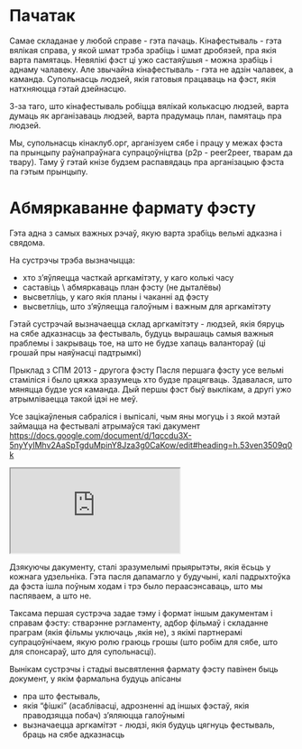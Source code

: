 ﻿# Пачатак

Самае складанае у любой справе - гэта пачаць. Кінафестываль - гэта вялікая справа, у якой шмат трэба зрабіць і шмат дробязей, пра якія варта памятаць. Невялікі фэст ці ужо састаяўшыя - можна зрабіць і аднаму чалавеку. Але звычайна кінафестываль - гэта не адзін чалавек, а каманда. Супольнасць людзей, якія гатовыя працаваць на фэст, якія натхняюцца гэтай дзейнасцю.

З-за таго, што кінафестываль робіцца вялікай колькасцю людзей, варта думаць як арганізаваць людзей, варта прадумаць план, памятаць пра людзей. 

Мы, супольнасць кінаклуб.орг, арганізуем сябе і працу у межах фэста па прынцыпу раўнапраўнага супрацоўніцтва (p2p - peer2peer, тварам да твару). Таму ў гэтай кнізе будзем распавядаць пра арганізацыю фэста па гэтым прынцыпу.

# Абмяркаванне фармату фэсту

Гэта адна з самых важных рэчаў, якую варта зрабіць вельмі адказна і свядома.

На сустрэчы трэба вызначыцца:
* хто з’яўляецца часткай аргкамітэту, у каго колькі часу
* саставіць \ абмяркаваць план фэсту (не дыталёвы)
* высветліць, у каго якія планы і чаканні ад фэсту
* высветліць, што з’яўляецца галоўным і важным для аргкамітэту

Гэтай сустрэчай вызначаецца склад аргкамітэту - людзей, якія бяруць на сябе адказнасць за фестываль, будуць вырашаць самыя важныя праблемы і закрываць тое, на што не будзе хапаць валантораў (ці грошай пры наяўнасці падтрымкі)

Прыклад з СПМ 2013 - другога фэсту
Пасля першага фэсту усе вельмі стаміліся і было цяжка зразумець хто будзе працягваць. Здавалася, што мяняцца будзе уся каманда. Дый першы фэст быў выклікам, а другі ужо атрымліваецца такой ідэі не меў.

Усе зацікаўленыя сабраліся і выпісалі, чым яны могуць і з якой мэтай займацца на фестывалі атрымаўся такі дакумент
https://docs.google.com/document/d/1qccdu3X-5nyYyIMhv2AaSpTgduMpinY8Jza3g0CaKow/edit#heading=h.53ven3509q0k


<div class="intrinsic-container" style=”height: 600px”>
<iframe style=”widht: 100%;height:100%;” src="https://docs.google.com/document/d/1qccdu3X-5nyYyIMhv2AaSpTgduMpinY8Jza3g0CaKow/pub?embedded=true"></iframe>
</div>

Дзякуючы дакументу, сталі зразумелымі прыярытэты, якія ёсьць у кожнага удзельніка. Гэта пасля дапамагло у будучыні, калі падрыхтоўка да фэста ішла поўным ходам і трэ было пераасэнсаваць, што мы паспяваем, а што не.

Таксама першая сустрэча задае тэму і формат іншым дакументам і справам фэсту: стварэнне рэгламенту, адбор фільмаў і складанне праграм (якія фільмы уключаць ,якія не), з якімі партнерамі супрацоўнічаем, якую ролю граюць грошы (што робім для сябе, што для спонсараў, што для супольнасці).

Вынікам сустрэчы і стадыі высвятлення фармату фэсту павінен быць документ, у якім фармальна будуць апісаны 
* пра што фестываль, 
* якія “фішкі” (асаблівасці, адрозненні ад іншых фэстаў, якія праводзяцца побач) з’яляюцца галоўнымі 
* вызначаецца аргкамітэт - людзі, якія будуць цягнуць фестываль, браць на сябе адказнасць





 